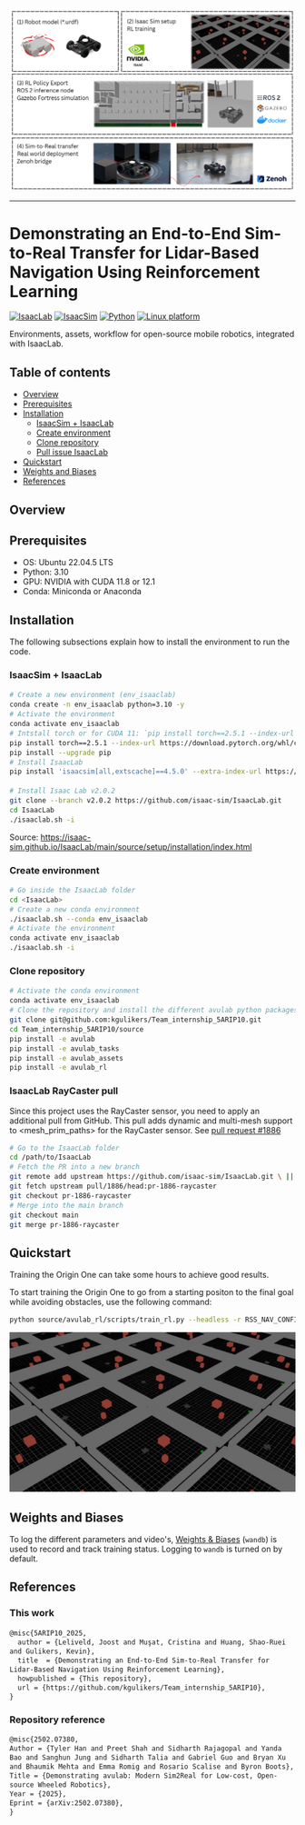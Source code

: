 <img src="docs/media/Overview.png" alt="fig1" />

---

# Demonstrating an End-to-End Sim-to-Real Transfer for Lidar-Based Navigation Using Reinforcement Learning

[![IsaacLab](https://img.shields.io/badge/IsaacLab-2.0.2-silver.svg)](https://isaac-sim.github.io/IsaacLab/v2.0.0/)
[![IsaacSim](https://img.shields.io/badge/IsaacSim-4.5.0-silver.svg)](https://docs.isaacsim.omniverse.nvidia.com/latest/index.html)
[![Python](https://img.shields.io/badge/python-3.10-blue.svg)](https://docs.python.org/3/whatsnew/3.10.html)
[![Linux platform](https://img.shields.io/badge/platform-linux--64-orange.svg)](https://releases.ubuntu.com/20.04/)

Environments, assets, workflow for open-source mobile robotics, integrated with IsaacLab.

## Table of contents

- [Overview](#overview)
- [Prerequisites](#prerequisites)
- [Installation](#installation)
  - [IsaacSim + IsaacLab](#isaacsim--isaaclab)
  - [Create environment](#create-environment)
  - [Clone repository](#clone-repository)
  - [Pull issue IsaacLab](#pull-issue-isaaclab)
- [Quickstart](#quickstart)
- [Weights and Biases](#weights-and-biases)
- [References](#references)



## Overview



## Prerequisites
- OS: Ubuntu 22.04.5 LTS
- Python: 3.10
- GPU: NVIDIA with CUDA 11.8 or 12.1
- Conda: Miniconda or Anaconda



## Installation

The following subsections explain how to install the environment to run the code. 

### IsaacSim + IsaacLab


```bash
# Create a new environment (env_isaaclab)
conda create -n env_isaaclab python=3.10 -y
# Activate the environment
conda activate env_isaaclab
# Intstall torch or for CUDA 11: `pip install torch==2.5.1 --index-url https://download.pytorch.org/whl/cu118` 
pip install torch==2.5.1 --index-url https://download.pytorch.org/whl/cu121
pip install --upgrade pip
# Install IsaacLab
pip install 'isaacsim[all,extscache]==4.5.0' --extra-index-url https://pypi.nvidia.com

# Install Isaac Lab v2.0.2 
git clone --branch v2.0.2 https://github.com/isaac-sim/IsaacLab.git
cd IsaacLab
./isaaclab.sh -i
```

Source: https://isaac-sim.github.io/IsaacLab/main/source/setup/installation/index.html



### Create environment

```bash
# Go inside the IsaacLab folder
cd <IsaacLab>
# Create a new conda environment
./isaaclab.sh --conda env_isaaclab
# Activate the environment
conda activate env_isaaclab
./isaaclab.sh -i
```

### Clone repository

```bash
# Activate the conda environment
conda activate env_isaaclab
# Clone the repository and install the different avulab python packages
git clone git@github.com:kgulikers/Team_internship_5ARIP10.git
cd Team_internship_5ARIP10/source
pip install -e avulab
pip install -e avulab_tasks
pip install -e avulab_assets
pip install -e avulab_rl
```

### IsaacLab RayCaster pull

Since this project uses the RayCaster sensor, you need to apply an additional pull from GitHub. This pull adds dynamic and multi-mesh support to <mesh_prim_paths> for the RayCaster sensor. See 
[pull request #1886](https://github.com/isaac-sim/IsaacLab/pull/1886)

```bash
# Go to the IsaacLab folder
cd /path/to/IsaacLab
# Fetch the PR into a new branch
git remote add upstream https://github.com/isaac-sim/IsaacLab.git \ || echo "upstream already exists"
git fetch upstream pull/1886/head:pr-1886-raycaster
git checkout pr-1886-raycaster
# Merge into the main branch
git checkout main
git merge pr-1886-raycaster
```

## Quickstart

Training the Origin One can take some hours to achieve good results. 

To start training the Origin One to go from a starting positon to the final goal while avoiding obstacles, use the following command:

```bash
python source/avulab_rl/scripts/train_rl.py --headless -r RSS_NAV_CONFIG
```

<img src="docs/media/navigation_environment.png" alt="fig2" />



## Weights and Biases
To log the different parameters and video's, [Weights & Biases](https://wandb.ai/site/) (`wandb`) is used to record and track training status. Logging to `wandb` is turned on by default. 

## References

### This work

```
@misc{5ARIP10_2025,
  author = {Leliveld, Joost and Muşat, Cristina and Huang, Shao-Ruei and Gulikers, Kevin},
  title  = {Demonstrating an End-to-End Sim-to-Real Transfer for Lidar-Based Navigation Using Reinforcement Learning},
  howpublished = {This repository},
  url = {https://github.com/kgulikers/Team_internship_5ARIP10},  
}
```

### Repository reference

```
@misc{2502.07380,
Author = {Tyler Han and Preet Shah and Sidharth Rajagopal and Yanda Bao and Sanghun Jung and Sidharth Talia and Gabriel Guo and Bryan Xu and Bhaumik Mehta and Emma Romig and Rosario Scalise and Byron Boots},
Title = {Demonstrating avulab: Modern Sim2Real for Low-cost, Open-source Wheeled Robotics},
Year = {2025},
Eprint = {arXiv:2502.07380},
}
```



